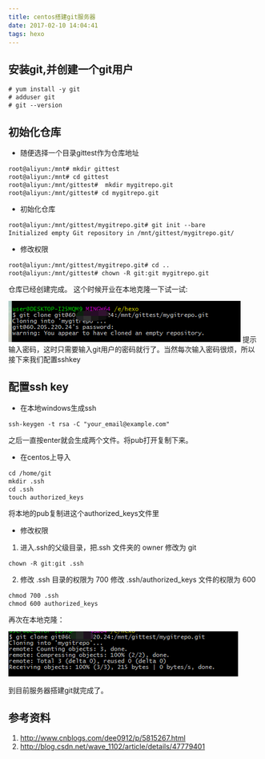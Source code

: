 ```yaml
---
title: centos搭建git服务器
date: 2017-02-10 14:04:41
tags: hexo
---
```

## 安装git,并创建一个git用户

```
# yum install -y git
# adduser git 
# git --version
```
 <!--more -->
## 初始化仓库
- 随便选择一个目录gittest作为仓库地址

```
root@aliyun:/mnt# mkdir gittest
root@aliyun:/mnt# cd gittest
root@aliyun:/mnt/gittest#  mkdir mygitrepo.git
root@aliyun:/mnt/gittest# cd mygitrepo.git
```
- 初始化仓库

```
root@aliyun:/mnt/gittest/mygitrepo.git# git init --bare
Initialized empty Git repository in /mnt/gittest/mygitrepo.git/

```
- 修改权限
 
```
root@aliyun:/mnt/gittest/mygitrepo.git# cd ..
root@aliyun:/mnt/gittest# chown -R git:git mygitrepo.git

```
仓库已经创建完成。
这个时候开业在本地克隆一下试一试:

![](/images/git.png)
提示输入密码，这时只需要输入git用户的密码就行了。当然每次输入密码很烦，所以接下来我们配置sshkey
## 配置ssh key
- 在本地windows生成ssh

``` 
ssh-keygen -t rsa -C "your_email@example.com"
```
之后一直按enter就会生成两个文件。将pub打开复制下来。
- 在centos上导入
 

``` 
cd /home/git
mkdir .ssh
cd .ssh
touch authorized_keys

```
将本地的pub复制进这个authorized_keys文件里
- 修改权限
 
1. 进入.ssh的父级目录，把.ssh 文件夹的 owner 修改为 git
``` 
chown -R git:git .ssh
```
2. 修改 .ssh 目录的权限为 700
   修改 .ssh/authorized_keys 文件的权限为 600

``` 
chmod 700 .ssh
chmod 600 authorized_keys 
```
再次在本地克隆：

![](/images/git1.png)

到目前服务器搭建git就完成了。

## 参考资料
1. http://www.cnblogs.com/dee0912/p/5815267.html
2. http://blog.csdn.net/wave_1102/article/details/47779401








